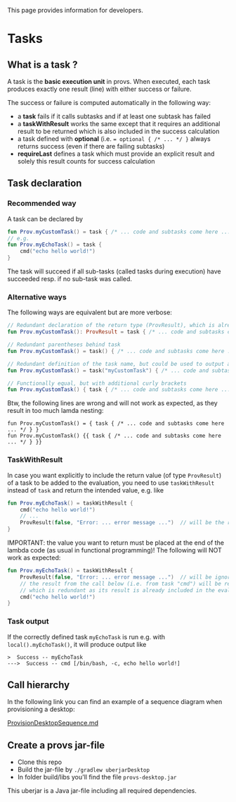 This page provides information for developers.

# Tasks

## What is a task ?

A task is the **basic execution unit** in provs. When executed, each task produces exactly one result (line) with either success or failure.

The success or failure is computed automatically in the following way:
* a **task** fails if it calls subtasks and if at least one subtask has failed
* a **taskWithResult** works the same except that it requires an additional result to be returned which is also included in the success calculation
* a task defined with **optional** (i.e. `= optional { /* ... */ }` always returns success (even if there are failing subtasks)
* **requireLast** defines a task which must provide an explicit result and solely this result counts for success calculation

## Task declaration 

### Recommended way

A task can be declared by 

```kotlin
fun Prov.myCustomTask() = task { /* ... code and subtasks come here ... */ }
// e.g.
fun Prov.myEchoTask() = task { 
    cmd("echo hello world!") 
}
```

The task will succeed if all sub-tasks (called tasks during execution) have succeeded resp. if no sub-task was called.  

### Alternative ways

The following ways are equivalent but are more verbose:

```kotlin
// Redundant declaration of the return type (ProvResult), which is already declared by task
fun Prov.myCustomTask(): ProvResult = task { /* ... code and subtasks come here ... */ }

// Redundant parentheses behind task
fun Prov.myCustomTask() = task() { /* ... code and subtasks come here ... */ }

// Redundant definition of the task name, but could be used to output a different task name  
fun Prov.myCustomTask() = task("myCustomTask") { /* ... code and subtasks come here ... */ }

// Functionally equal, but with additional curly brackets 
fun Prov.myCustomTask() { task { /* ... code and subtasks come here ... */ } }
```

Btw, the following lines are wrong and will not work as expected, as they result in too much lamda nesting:
```
fun Prov.myCustomTask() = { task { /* ... code and subtasks come here ... */ } }
fun Prov.myCustomTask() {{ task { /* ... code and subtasks come here ... */ } }}
```
### TaskWithResult

In case you want explicitly to include the return value (of type `ProvResult`) of a task to be added to the evaluation, 
you need to use `taskWithResult` instead of `task` and return the intended value, e.g. like 

```kotlin
fun Prov.myEchoTask() = taskWithResult { 
    cmd("echo hello world!") 
    // ...
    ProvResult(false, "Error: ... error message ...")  // will be the returned as return value and included in the evaluation 
}
```

IMPORTANT: the value you want to return must be placed at the end of the lambda code (as usual in functional programming)!
The following will NOT work as expected:

```kotlin
fun Prov.myEchoTask() = taskWithResult {
    ProvResult(false, "Error: ... error message ...")  // will be ignored
    // the result from the call below (i.e. from task "cmd") will be returned by myEchoTask,
    // which is redundant as its result is already included in the evaluation anyway. 
    cmd("echo hello world!")  
}
```


### Task output

If the correctly defined task `myEchoTask` is run e.g. with `local().myEchoTask()`, it will produce output like
```
>  Success -- myEchoTask 
--->  Success -- cmd [/bin/bash, -c, echo hello world!]
```


## Call hierarchy

In the following link you can find an example of a sequence diagram when provisioning a desktop:

[ProvisionDesktopSequence.md](ProvisionDesktopSequence.md)


## Create a provs jar-file

* Clone this repo
* Build the jar-file by `./gradlew uberjarDesktop`
* In folder build/libs you'll find the file `provs-desktop.jar`

This uberjar is a Java jar-file including all required dependencies.
